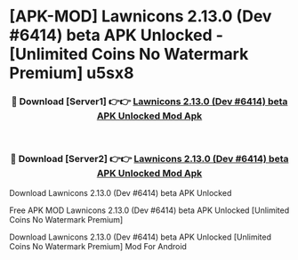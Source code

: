 # [APK-MOD] Lawnicons 2.13.0 (Dev #6414) beta APK Unlocked - [Unlimited Coins No Watermark Premium] u5sx8



<div align="center">
<h3>🔴 Download [Server1] 👉👉 <a href="https://momento.my/?title=Lawnicons_2.13.0_(Dev_#6414)_beta_APK_Unlocked">Lawnicons 2.13.0 (Dev #6414) beta APK Unlocked Mod Apk</a></h3><br>

<h3>🔴 Download [Server2] 👉👉 <a href="https://momento.my/?title=Lawnicons_2.13.0_(Dev_#6414)_beta_APK_Unlocked">Lawnicons 2.13.0 (Dev #6414) beta APK Unlocked Mod Apk</a></h3>
</div>



Download Lawnicons 2.13.0 (Dev #6414) beta APK Unlocked 

Free APK MOD Lawnicons 2.13.0 (Dev #6414) beta APK Unlocked [Unlimited Coins No Watermark Premium]

Download Lawnicons 2.13.0 (Dev #6414) beta APK Unlocked [Unlimited Coins No Watermark Premium] Mod For Android
